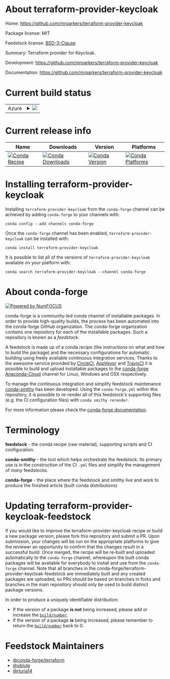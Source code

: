 About terraform-provider-keycloak
=================================

Home: https://github.com/mrparkers/terraform-provider-keycloak

Package license: MIT

Feedstock license: [BSD-3-Clause](https://github.com/conda-forge/terraform-provider-keycloak-feedstock/blob/master/LICENSE.txt)

Summary: Terraform provider for Keycloak.

Development: https://github.com/mrparkers/terraform-provider-keycloak

Documentation: https://github.com/mrparkers/terraform-provider-keycloak

Current build status
====================


<table>
    
  <tr>
    <td>Azure</td>
    <td>
      <details>
        <summary>
          <a href="https://dev.azure.com/conda-forge/feedstock-builds/_build/latest?definitionId=9314&branchName=master">
            <img src="https://dev.azure.com/conda-forge/feedstock-builds/_apis/build/status/terraform-provider-keycloak-feedstock?branchName=master">
          </a>
        </summary>
        <table>
          <thead><tr><th>Variant</th><th>Status</th></tr></thead>
          <tbody><tr>
              <td>linux_64</td>
              <td>
                <a href="https://dev.azure.com/conda-forge/feedstock-builds/_build/latest?definitionId=9314&branchName=master">
                  <img src="https://dev.azure.com/conda-forge/feedstock-builds/_apis/build/status/terraform-provider-keycloak-feedstock?branchName=master&jobName=linux&configuration=linux_64_" alt="variant">
                </a>
              </td>
            </tr><tr>
              <td>osx_64</td>
              <td>
                <a href="https://dev.azure.com/conda-forge/feedstock-builds/_build/latest?definitionId=9314&branchName=master">
                  <img src="https://dev.azure.com/conda-forge/feedstock-builds/_apis/build/status/terraform-provider-keycloak-feedstock?branchName=master&jobName=osx&configuration=osx_64_" alt="variant">
                </a>
              </td>
            </tr><tr>
              <td>win_64</td>
              <td>
                <a href="https://dev.azure.com/conda-forge/feedstock-builds/_build/latest?definitionId=9314&branchName=master">
                  <img src="https://dev.azure.com/conda-forge/feedstock-builds/_apis/build/status/terraform-provider-keycloak-feedstock?branchName=master&jobName=win&configuration=win_64_" alt="variant">
                </a>
              </td>
            </tr>
          </tbody>
        </table>
      </details>
    </td>
  </tr>
</table>

Current release info
====================

| Name | Downloads | Version | Platforms |
| --- | --- | --- | --- |
| [![Conda Recipe](https://img.shields.io/badge/recipe-terraform--provider--keycloak-green.svg)](https://anaconda.org/conda-forge/terraform-provider-keycloak) | [![Conda Downloads](https://img.shields.io/conda/dn/conda-forge/terraform-provider-keycloak.svg)](https://anaconda.org/conda-forge/terraform-provider-keycloak) | [![Conda Version](https://img.shields.io/conda/vn/conda-forge/terraform-provider-keycloak.svg)](https://anaconda.org/conda-forge/terraform-provider-keycloak) | [![Conda Platforms](https://img.shields.io/conda/pn/conda-forge/terraform-provider-keycloak.svg)](https://anaconda.org/conda-forge/terraform-provider-keycloak) |

Installing terraform-provider-keycloak
======================================

Installing `terraform-provider-keycloak` from the `conda-forge` channel can be achieved by adding `conda-forge` to your channels with:

```
conda config --add channels conda-forge
```

Once the `conda-forge` channel has been enabled, `terraform-provider-keycloak` can be installed with:

```
conda install terraform-provider-keycloak
```

It is possible to list all of the versions of `terraform-provider-keycloak` available on your platform with:

```
conda search terraform-provider-keycloak --channel conda-forge
```


About conda-forge
=================

[![Powered by NumFOCUS](https://img.shields.io/badge/powered%20by-NumFOCUS-orange.svg?style=flat&colorA=E1523D&colorB=007D8A)](http://numfocus.org)

conda-forge is a community-led conda channel of installable packages.
In order to provide high-quality builds, the process has been automated into the
conda-forge GitHub organization. The conda-forge organization contains one repository
for each of the installable packages. Such a repository is known as a *feedstock*.

A feedstock is made up of a conda recipe (the instructions on what and how to build
the package) and the necessary configurations for automatic building using freely
available continuous integration services. Thanks to the awesome service provided by
[CircleCI](https://circleci.com/), [AppVeyor](https://www.appveyor.com/)
and [TravisCI](https://travis-ci.com/) it is possible to build and upload installable
packages to the [conda-forge](https://anaconda.org/conda-forge)
[Anaconda-Cloud](https://anaconda.org/) channel for Linux, Windows and OSX respectively.

To manage the continuous integration and simplify feedstock maintenance
[conda-smithy](https://github.com/conda-forge/conda-smithy) has been developed.
Using the ``conda-forge.yml`` within this repository, it is possible to re-render all of
this feedstock's supporting files (e.g. the CI configuration files) with ``conda smithy rerender``.

For more information please check the [conda-forge documentation](https://conda-forge.org/docs/).

Terminology
===========

**feedstock** - the conda recipe (raw material), supporting scripts and CI configuration.

**conda-smithy** - the tool which helps orchestrate the feedstock.
                   Its primary use is in the construction of the CI ``.yml`` files
                   and simplify the management of *many* feedstocks.

**conda-forge** - the place where the feedstock and smithy live and work to
                  produce the finished article (built conda distributions)


Updating terraform-provider-keycloak-feedstock
==============================================

If you would like to improve the terraform-provider-keycloak recipe or build a new
package version, please fork this repository and submit a PR. Upon submission,
your changes will be run on the appropriate platforms to give the reviewer an
opportunity to confirm that the changes result in a successful build. Once
merged, the recipe will be re-built and uploaded automatically to the
`conda-forge` channel, whereupon the built conda packages will be available for
everybody to install and use from the `conda-forge` channel.
Note that all branches in the conda-forge/terraform-provider-keycloak-feedstock are
immediately built and any created packages are uploaded, so PRs should be based
on branches in forks and branches in the main repository should only be used to
build distinct package versions.

In order to produce a uniquely identifiable distribution:
 * If the version of a package **is not** being increased, please add or increase
   the [``build/number``](https://conda.io/docs/user-guide/tasks/build-packages/define-metadata.html#build-number-and-string).
 * If the version of a package **is** being increased, please remember to return
   the [``build/number``](https://conda.io/docs/user-guide/tasks/build-packages/define-metadata.html#build-number-and-string)
   back to 0.

Feedstock Maintainers
=====================

* [@conda-forge/terraform](https://github.com/conda-forge/terraform/)
* [@oblute](https://github.com/oblute/)
* [@rluria14](https://github.com/rluria14/)

